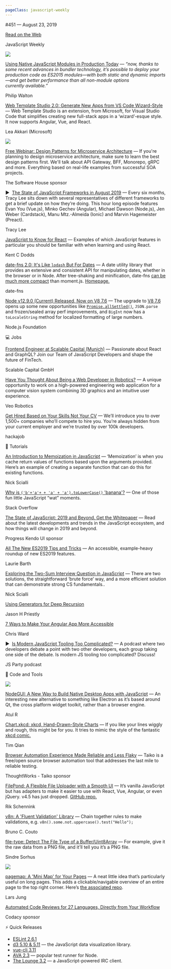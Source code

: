 ```yaml
---
pageClass: javascript-weekly
---
```


<!-- left/right splitbar -->
  

#451 — August 23, 2019

[Read on the Web](https://javascriptweekly.com/link/68936/web)

<!-- masthead -->
 

JavaScript Weekly

 
[![](https://res.cloudinary.com/cpress/image/upload/w_1280,e_sharpen:60,h_200,c_crop,g_east/v1566575026/fgj13mznzpcah1igrfpt.png)](https://javascriptweekly.com/link/68937/web)
 
 

[Using Native JavaScript Modules in Production Today](https://javascriptweekly.com/link/68937/web "philipwalton.com") — _“now, thanks to some recent advances in bundler technology, it’s possible to deploy your production code as ES2015 modules—with both static and dynamic imports—and get better performance than all non-module options currently available.”_

Philip Walton

 

[Web Template Studio 2.0: Generate New Apps from VS Code Wizard-Style](https://javascriptweekly.com/link/68938/web "blogs.windows.com") — Web Template Studio is an extension, from Microsoft, for Visual Studio Code that simplifies creating new full-stack apps in a ‘wizard’-esque style. It now supports Angular, Vue, and React.

Lea Akkari \(Microsoft\)

 
[![](https://copm.s3.amazonaws.com/ddb43d9d.png)](https://javascriptweekly.com/link/68939/web)

[Free Webinar: Design Patterns for Microservice Architecture](https://javascriptweekly.com/link/68939/web "app.livestorm.co") — If you're planning to design microservice architecture, make sure to learn the best design patterns first. We'll talk about API Gateway, BFF, Monorepo, gRPC and more. Everything based on real-life examples from successful SOA projects.

The Software House sponsor

 

▶  [The State of JavaScript Frameworks in August 2019](https://javascriptweekly.com/link/68940/web "www.youtube.com") — Every six months, Tracy Lee sits down with several representatives of different frameworks to get a brief update on how they’re doing. This hour long episode features Evan You \(Vue.js\), Minko Gechev \(Angular\), Michael Dawson \(Node.js\), Jen Weber \(Cardstack\), Manu Mtz.-Almeida \(Ionic\) and Marvin Hagemeister \(Preact\).

Tracy Lee

 

[JavaScript to Know for React](https://javascriptweekly.com/link/68941/web "kentcdodds.com") — Examples of which JavaScript features in particular you should be familiar with when learning and using React.

Kent C Dodds

 

[date-fns 2.0: It's Like `lodash` But For Dates](https://javascriptweekly.com/link/68942/web "github.com") — A date utility library that provides an extensive and consistent API for manipulating dates, whether in the browser or in Node. After tree-shaking and minification, date-fns [can be much more compact](https://javascriptweekly.com/link/68943/web) than moment.js. [Homepage.](https://javascriptweekly.com/link/68975/web)

date-fns

 

[Node v12.9.0 \(Current\) Released, Now on V8 7.6](https://javascriptweekly.com/link/68944/web "nodejs.org") — The upgrade to [V8 7.6](https://javascriptweekly.com/link/68945/web) opens up some new opportunities like [`Promise.allSettled()`](https://javascriptweekly.com/link/68946/web), `JSON.parse` and frozen/sealed array perf improvements, and `BigInt` now has a `toLocaleString` method for localized formatting of large numbers.

Node.js Foundation

 

💻 Jobs

 

[Frontend Engineer at Scalable Capital \(Munich\)](https://javascriptweekly.com/link/68947/web "careers.scalable.capital") — Passionate about React and GraphQL\? Join our Team of JavaScript Developers and shape the future of FinTech.

Scalable Capital GmbH

 

[Have You Thought About Being a Web Developer in Robotics\?](https://javascriptweekly.com/link/68948/web "www.veobot.com") — A unique opportunity to work on a high-powered engineering web application for a computer vision system combining 3D graphics and an intuitive user experience.

Veo Robotics

 

[Get Hired Based on Your Skills Not Your CV](https://javascriptweekly.com/link/68949/web "hackajob.co") — We’ll introduce you to over 1,500+ companies who’ll compete to hire you. You’re always hidden from your current employer and we’re trusted by over 100k developers.

hackajob

 

📘 Tutorials

 

[An Introduction to Memoization in JavaScript](https://javascriptweekly.com/link/68950/web "nick.scialli.me") — ‘Memoization’ is when you cache return values of functions based upon the arguments provided. Here’s an example of creating a separate function that can do this for existing functions.

Nick Scialli

 

[Why is `('b'+'a'+ + 'a' + 'a').toLowerCase()` 'banana'\?](https://javascriptweekly.com/link/68951/web "stackoverflow.com") — One of those fun little JavaScript “wat” moments.

Stack Overflow

 

[The State of JavaScript: 2019 and Beyond. Get the Whitepaper](https://javascriptweekly.com/link/68952/web "www.telerik.com") — Read about the latest developments and trends in the JavaScript ecosystem, and how things will change in 2019 and beyond.

Progress Kendo UI sponsor

 

[All The New ES2019 Tips and Tricks](https://javascriptweekly.com/link/68953/web "css-tricks.com") — An accessible, example-heavy roundup of new ES2019 features.

Laurie Barth

 

[Exploring the Two-Sum Interview Question in JavaScript](https://javascriptweekly.com/link/68954/web "nick.scialli.me") — There are two solutions, the straightforward ‘brute force’ way, and a more efficient solution that can demonstrate strong CS fundamentals..

Nick Scialli

 

[Using Generators for Deep Recursion](https://javascriptweekly.com/link/68955/web "jasonhpriestley.com")

Jason H Priestly

 

[7 Ways to Make Your Angular App More Accessible](https://javascriptweekly.com/link/68956/web "www.telerik.com")

Chris Ward

 

▶  [Is Modern JavaScript Tooling Too Complicated\?](https://javascriptweekly.com/link/68957/web "changelog.com") — A podcast where two developers debate a point with two other developers, each group taking one side of the debate. Is modern JS tooling too complicated\? Discuss\!

JS Party podcast

 

🔧 Code and Tools

 
[![](https://res.cloudinary.com/cpress/image/upload/w_1280,e_sharpen:60/fj2gm43lfez37w2l0poo.jpg)](https://javascriptweekly.com/link/68958/web)
 
 

[NodeGUI: A New Way to Build Native Desktop Apps with JavaScript](https://javascriptweekly.com/link/68958/web "blog.atulr.com") — An interesting new alternative to something like Electron as it’s based around Qt, the cross platform widget toolkit, rather than a browser engine.

Atul R

 

[Chart.xkcd: xkcd, Hand-Drawn-Style Charts](https://javascriptweekly.com/link/68959/web "github.com") — If you like your lines wiggly and rough, this might be for you. It tries to mimic the style of the fantastic [xkcd comic.](https://javascriptweekly.com/link/68960/web)

Tim Qian

 

[Browser Automation Experience Made Reliable and Less Flaky](https://javascriptweekly.com/link/68961/web "taiko.gauge.org") — Taiko is a free/open source browser automation tool that addresses the last mile to reliable testing.

ThoughtWorks \- Taiko sponsor

 

[FilePond: A Flexible File Uploader with a Smooth UI](https://javascriptweekly.com/link/68962/web "pqina.nl") — It’s vanilla JavaScript but has adapters to make it easier to use with React, Vue, Angular, or even jQuery. v4.5 has just dropped. [GitHub repo.](https://javascriptweekly.com/link/68963/web)

Rik Schennink

 

[v8n: A 'Fluent Validation' Library](https://javascriptweekly.com/link/68964/web "github.com") — Chain together rules to make validations, e.g. `v8n().some.not.uppercase().test("Hello");`

Bruno C. Couto

 

[file-type: Detect The File Type of a Buffer/Uint8Array](https://javascriptweekly.com/link/68965/web "github.com") — For example, give it the raw data from a PNG file, and it’ll tell you it’s a PNG file.

Sindre Sorhus

 
[![](https://res.cloudinary.com/cpress/image/upload/v1566401822/g8ygevpjlxgj4xgdcwcf.png)](https://javascriptweekly.com/link/68966/web)

[pagemap: A 'Mini Map' for Your Pages](https://javascriptweekly.com/link/68966/web "larsjung.de") — A neat little idea that’s particularly useful on long pages. This adds a clickable/navigable overview of an entire page to the top right corner. Here’s [the associated repo](https://javascriptweekly.com/link/68967/web).

Lars Jung

 

[Automated Code Reviews for 27 Languages, Directly from Your Workflow](https://javascriptweekly.com/link/68976/web "lp.codacy.com")

Codacy sponsor

 
<!-- normal content section -->
 

⚡️ Quick Releases

- [ESLint 2.6.1](https://javascriptweekly.com/link/68969/web)
- [d3 5.10 \& 5.11](https://javascriptweekly.com/link/68970/web) — the JavaScript data visualization library.
- [vue-cli 3.11](https://javascriptweekly.com/link/68971/web)
- [AVA 2.3](https://javascriptweekly.com/link/68972/web) — popular test runner for Node.
- [The Lounge 3.2](https://javascriptweekly.com/link/68973/web) — a JavaScript-powered IRC client.
